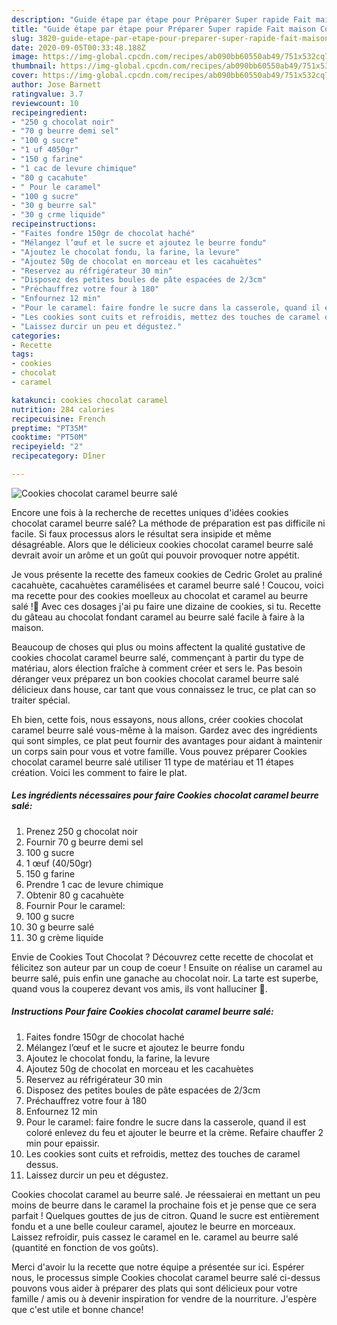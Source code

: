 ```yaml
---
description: "Guide étape par étape pour Préparer Super rapide Fait maison Cookies chocolat caramel beurre salé"
title: "Guide étape par étape pour Préparer Super rapide Fait maison Cookies chocolat caramel beurre salé"
slug: 3820-guide-etape-par-etape-pour-preparer-super-rapide-fait-maison-cookies-chocolat-caramel-beurre-sale
date: 2020-09-05T00:33:48.188Z
image: https://img-global.cpcdn.com/recipes/ab090bb60550ab49/751x532cq70/cookies-chocolat-caramel-beurre-sale-photo-principale-de-la-recette.jpg
thumbnail: https://img-global.cpcdn.com/recipes/ab090bb60550ab49/751x532cq70/cookies-chocolat-caramel-beurre-sale-photo-principale-de-la-recette.jpg
cover: https://img-global.cpcdn.com/recipes/ab090bb60550ab49/751x532cq70/cookies-chocolat-caramel-beurre-sale-photo-principale-de-la-recette.jpg
author: Jose Barnett
ratingvalue: 3.7
reviewcount: 10
recipeingredient:
- "250 g chocolat noir"
- "70 g beurre demi sel"
- "100 g sucre"
- "1 uf 4050gr"
- "150 g farine"
- "1 cac de levure chimique"
- "80 g cacahute"
- " Pour le caramel"
- "100 g sucre"
- "30 g beurre sal"
- "30 g crme liquide"
recipeinstructions:
- "Faites fondre 150gr de chocolat haché"
- "Mélangez l’œuf et le sucre et ajoutez le beurre fondu"
- "Ajoutez le chocolat fondu, la farine, la levure"
- "Ajoutez 50g de chocolat en morceau et les cacahuètes"
- "Reservez au réfrigérateur 30 min"
- "Disposez des petites boules de pâte espacées de 2/3cm"
- "Préchauffrez votre four à 180"
- "Enfournez 12 min"
- "Pour le caramel: faire fondre le sucre dans la casserole, quand il est coloré enlevez du feu et ajouter le beurre et la crème. Refaire chauffer 2 min pour epaissir."
- "Les cookies sont cuits et refroidis, mettez des touches de caramel dessus."
- "Laissez durcir un peu et dégustez."
categories:
- Recette
tags:
- cookies
- chocolat
- caramel

katakunci: cookies chocolat caramel 
nutrition: 284 calories
recipecuisine: French
preptime: "PT35M"
cooktime: "PT50M"
recipeyield: "2"
recipecategory: Dîner

---
```



![Cookies chocolat caramel beurre salé](https://img-global.cpcdn.com/recipes/ab090bb60550ab49/751x532cq70/cookies-chocolat-caramel-beurre-sale-photo-principale-de-la-recette.jpg)

Encore une fois à la recherche de recettes uniques d'idées cookies chocolat caramel beurre salé? La méthode de préparation est pas difficile ni facile. Si faux processus alors le résultat sera insipide et même désagréable. Alors que le délicieux cookies chocolat caramel beurre salé devrait avoir un arôme et un goût qui pouvoir provoquer notre appétit.

Je vous présente la recette des fameux cookies de Cedric Grolet au praliné cacahuète, cacahuètes caramélisées et caramel beurre salé ! Coucou, voici ma recette pour des cookies moelleux au chocolat et caramel au beurre salé !🍪 Avec ces dosages j&#39;ai pu faire une dizaine de cookies, si tu. Recette du gâteau au chocolat fondant caramel au beurre salé facile à faire à la maison.

Beaucoup de choses qui plus ou moins affectent la qualité gustative de cookies chocolat caramel beurre salé, commençant à partir du type de matériau, alors élection fraîche à comment créer et sers le. Pas besoin déranger veux préparez un bon cookies chocolat caramel beurre salé délicieux dans house, car tant que vous connaissez le truc, ce plat can so traiter spécial.


Eh bien, cette fois, nous essayons, nous allons, créer cookies chocolat caramel beurre salé vous-même à la maison. Gardez avec des ingrédients qui sont simples, ce plat peut fournir des avantages pour aidant à maintenir un corps sain pour vous et votre famille. Vous pouvez préparer Cookies chocolat caramel beurre salé utiliser 11 type de matériau et 11 étapes création. Voici les comment to faire le plat.

<!--inarticleads1-->

##### Les ingrédients nécessaires pour faire Cookies chocolat caramel beurre salé:

1. Prenez 250 g chocolat noir
1. Fournir 70 g beurre demi sel
1.  100 g sucre
1.  1 œuf (40/50gr)
1.  150 g farine
1. Prendre 1 cac de levure chimique
1. Obtenir 80 g cacahuète
1. Fournir  Pour le caramel:
1.  100 g sucre
1.  30 g beurre salé
1.  30 g crème liquide


Envie de Cookies Tout Chocolat ? Découvrez cette recette de chocolat et félicitez son auteur par un coup de coeur ! Ensuite on réalise un caramel au beurre salé, puis enfin une ganache au chocolat noir. La tarte est superbe, quand vous la couperez devant vos amis, ils vont halluciner 🙂. 

<!--inarticleads2-->

##### Instructions Pour faire Cookies chocolat caramel beurre salé:

1. Faites fondre 150gr de chocolat haché
1. Mélangez l’œuf et le sucre et ajoutez le beurre fondu
1. Ajoutez le chocolat fondu, la farine, la levure
1. Ajoutez 50g de chocolat en morceau et les cacahuètes
1. Reservez au réfrigérateur 30 min
1. Disposez des petites boules de pâte espacées de 2/3cm
1. Préchauffrez votre four à 180
1. Enfournez 12 min
1. Pour le caramel: faire fondre le sucre dans la casserole, quand il est coloré enlevez du feu et ajouter le beurre et la crème. Refaire chauffer 2 min pour epaissir.
1. Les cookies sont cuits et refroidis, mettez des touches de caramel dessus.
1. Laissez durcir un peu et dégustez.


Cookies chocolat caramel au beurre salé. Je réessaierai en mettant un peu moins de beurre dans le caramel la prochaine fois et je pense que ce sera parfait ! Quelques gouttes de jus de citron. Quand le sucre est entièrement fondu et a une belle couleur caramel, ajoutez le beurre en morceaux. Laissez refroidir, puis cassez le caramel en le. caramel au beurre salé (quantité en fonction de vos goûts). 


Merci d'avoir lu la recette que notre équipe a présentée sur ici. Espérer nous, le processus simple Cookies chocolat caramel beurre salé ci-dessus pouvons vous aider à préparer des plats qui sont délicieux pour votre famille / amis ou à devenir inspiration for vendre de la nourriture. J'espère que c'est utile et bonne chance!
